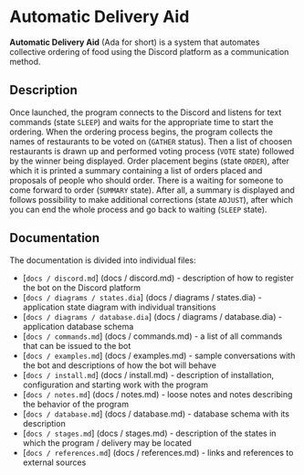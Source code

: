 Automatic Delivery Aid
======================

**Automatic Delivery Aid** (Ada for short) is a system that automates collective ordering of food using the Discord platform as a communication method.

## Description

Once launched, the program connects to the Discord and listens for text commands
(state `SLEEP`) and waits for the appropriate time to start the ordering. 
When the ordering process begins, the program collects the names of
restaurants to be voted on (`GATHER` status).
Then a list of choosen restaurants is drawn up and performed
voting process (`VOTE` state) followed by the winner being displayed.
Order placement begins (state `ORDER`), after which it is printed
a summary containing a list of orders placed and proposals of people who
should order. There is a waiting for someone to come forward to order
(`SUMMARY` state). After all, a summary is displayed and follows
possibility to make additional corrections (state `ADJUST`), after which
you can end the whole process and go back to waiting (`SLEEP` state).

## Documentation

The documentation is divided into individual files:

* [`docs / discord.md`] (docs / discord.md) -
  description of how to register the bot on the Discord platform
* [`docs / diagrams / states.dia`] (docs / diagrams / states.dia) -
  application state diagram with individual transitions
* [`docs / diagrams / database.dia`] (docs / diagrams / database.dia) -
  application database schema
* [`docs / commands.md`] (docs / commands.md) -
  a list of all commands that can be issued to the bot
* [`docs / examples.md`] (docs / examples.md) -
  sample conversations with the bot and descriptions of how the bot will behave
* [`docs / install.md`] (docs / install.md) -
  description of installation, configuration and starting work with the program
* [`docs / notes.md`] (docs / notes.md) -
  loose notes and notes describing the behavior of the program
* [`docs / database.md`] (docs / database.md) -
  database schema with its description
* [`docs / stages.md`] (docs / stages.md) -
  description of the states in which the program / delivery may be located
* [`docs / references.md`] (docs / references.md) -
  links and references to external sources

